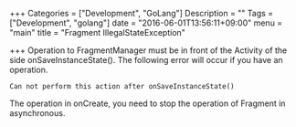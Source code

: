 +++
Categories = ["Development", "GoLang"]
Description = ""
Tags = ["Development", "golang"]
date = "2016-06-01T13:56:11+09:00"
menu = "main"
title = "Fragment IllegalStateException"

+++
Operation to FragmentManager must be in front of the Activity of the side onSaveInstanceState().
The following error will occur if you have an operation.

```
Can not perform this action after onSaveInstanceState()
```

The operation in onCreate, you need to stop the operation of Fragment in asynchronous.
